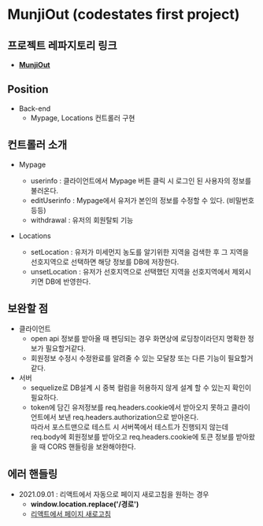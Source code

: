 # MunjiOut (codestates first project)

## 프로젝트 레파지토리 링크

- **[MunjiOut](https://github.com/TAETAEHO/MunjiOut)**

## Position

- Back-end
  - Mypage, Locations 컨트롤러 구현

## 컨트롤러 소개

- Mypage

  - userinfo : 클라이언트에서 Mypage 버튼 클릭 시 로그인 된 사용자의 정보를 불러온다.
  - editUserinfo : Mypage에서 유저가 본인의 정보를 수정할 수 있다. (비밀번호 등등)
  - withdrawal : 유저의 회원탈퇴 기능

- Locations
  - setLocation : 유저가 미세먼지 농도를 알기위한 지역을 검색한 후 그 지역을 선호지역으로 선택하면 해당 정보를 DB에 저장한다.
  - unsetLocation : 유저가 선호지역으로 선택했던 지역을 선호지역에서 제외시키면 DB에 반영한다.

## 보완할 점

- 클라이언트
  - open api 정보를 받아올 때 펜딩되는 경우 화면상에 로딩창이라던지 명확한 정보가 필요할거같다.
  - 회원정보 수정시 수정완료를 알려줄 수 있는 모달창 또는 다른 기능이 필요할거같다.
- 서버
  - sequelize로 DB설계 시 중복 컬럼을 허용하지 않게 설계 할 수 있는지 확인이 필요하다.
  - token에 담긴 유저정보를 req.headers.cookie에서 받아오지 못하고 클라이언트에서 보낸 req.headers.authorization으로 받아온다.  
    따라서 포스트맨으로 테스트 시 서버쪽에서 테스트가 진행되지 않는데 req.body에 회원정보를 받아오고 req.headers.cookie에 토큰 정보를 받아왔을 때 CORS 핸들링을 보완해야한다.

## 에러 핸들링

- 2021.09.01 : 리액트에서 자동으로 페이지 새로고침을 원하는 경우
  - **window.location.replace('/경로')**
  - [리액트에서 페이지 새로고침](https://www.notion.so/useHistory-5f738c684b2b4903bde661256c37b664)
